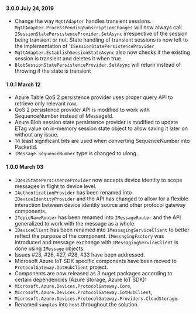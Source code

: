 #### 3.0.0 July 24, 2019
- Change the way `MqttAdapter` handles transient sessions. `MqttAdapter.ProcessPendingSubscriptionChanges` will now always call `ISessionStatePersistenceProvider.SetAsync` irrespective of the session being transient or not. State handling of transient sessions is now left to the implementation of '`ISessionStatePersistenceProvider`
-  `MqttAdapter.EstablishSessionStateAsync` also now checks if the existing session is transient and deletes it when true.
- `BlobSessionStatePersistenceProvider.SetAsync` will return instead of throwing if the state is transient 

#### 1.0.1 March 12
- Azure Table QoS 2 persistence provider uses proper query API to retrieve only relevant row.
- QoS 2 persistence provider API is modified to work with SequenceNumber instead of MessageId.
- Azure Blob session state persistence provider is modified to update ETag value on in-memory session state object to allow saving it later on without any issue.
- 14 least significant bits are used when converting SequenceNumber into PacketId.
- `IMessage.SequenceNumber` type is changed to ulong.

#### 1.0.0 March 03
- `IQos2StatePersistenceProvider` now accepts device identity to scope messages in flight to device level.
- `IAuthenticationProvider` has been renamed into `IDeviceIdentityProvider` and the API has changed to allow for a flexible interaction between device identity source and other protocol gateway components.
- `ITopicNameRouter` has been renamed into `IMessageRouter` and the API generalized to work with the message as a whole.
- `IDeviceClient` has been renamed into `IMessagingServiceClient` to better reflect the purpose of the component. `IMessagingFactory` was introduced and message exchange with `IMessagingServiceClient` is done using `IMessage` objects.
- Issues #23, #26, #27, #28, #33 have been addressed.
- Microsoft Azure IoT SDK specific components have been moved to `ProtocolGateway.IotHubClient` project.
- Components are now released as 3 nuget packages according to certain dependencies (Azure Storage, Azure IoT SDK):
 - `Microsoft.Azure.Devices.ProtocolGateway.Core`,
 - `Microsoft.Azure.Devices.ProtocolGateway.IotHubClient`,
 - `Microsoft.Azure.Devices.ProtocolGateway.Providers.CloudStorage`.
- Renamed `samples` into `host` throughout the solution.
